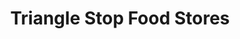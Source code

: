 ---
title: "Triangle Stop Food Stores"
url: /mills-river/triangle-stop-food-stores/
shop: convenience
---
